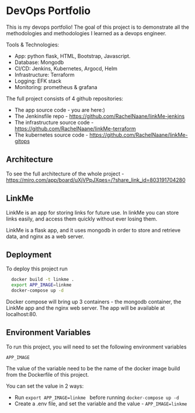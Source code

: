 # DevOps Portfolio

This is my devops portfolio!
The goal of this project is to demonstrate all the methodologies and methodologies I learned as a devops engineer.

Tools & Technologies:
* App: python flask, HTML, Bootstrap, Javascript.
* Database: Mongodb
* CI/CD: Jenkins, Kubernetes, Argocd, Helm
* Infrastructure: Terraform
* Logging: EFK stack
* Monitoring: prometheus & grafana

The full project consists of 4 github repositories:
* The app source code - you are here:)
* The Jenkinsfile repo - https://github.com/RachelNaane/linkMe-jenkins
* The infrastructure source code - https://github.com/RachelNaane/linkMe-terraform
* The kubernetes source code - https://github.com/RachelNaane/linkMe-gitops

## Architecture

To see the full architecture of the whole project - https://miro.com/app/board/uXjVPpJXqes=/?share_link_id=803191704280

## LinkMe

LinkMe is an app for storing links for future use.
In linkMe you can store links easily, and access them quickly without ever losing them. 

LinkMe is a flask app, and it uses mongodb in order to store and retrieve data, and nginx as a web server.

## Deployment

To deploy this project run

```bash
  docker build -t linkme .
  export APP_IMAGE=linkme
  docker-compose up -d
```

Docker compose will bring up 3 containers - the mongodb container, the LinkMe app and the nginx web server. The app will be available at localhost:80.

## Environment Variables

To run this project, you will need to set the following environment variables 

`APP_IMAGE`

The value of the variable need to be the name of the docker image build from the Dockerfile of this project.

You can set the value in 2 ways:
*  Run ```export APP_IMAGE=linkme ``` before running ```docker-compose up -d```
*  Create a .env file, and set the variable and the value - ```APP_IMAGE=linkme```